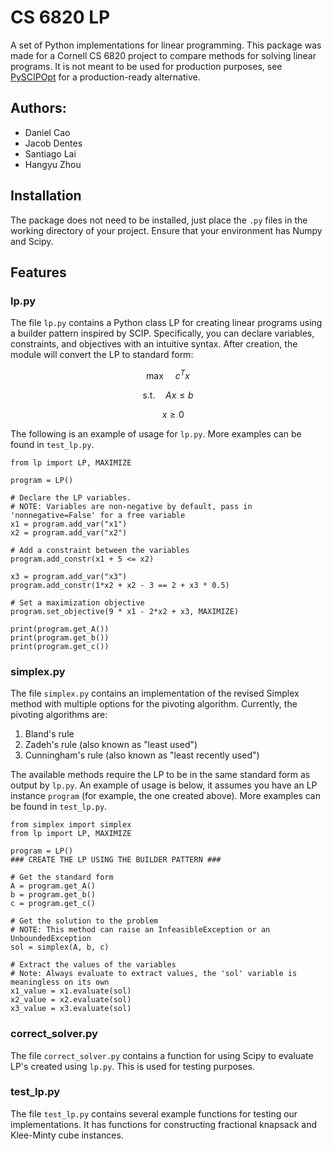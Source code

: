 # CS 6820 LP
A set of Python implementations for linear programming. This package was made for a Cornell CS 6820 project to compare methods for solving linear programs.
It is not meant to be used for production purposes, see [PySCIPOpt](https://github.com/scipopt/PySCIPOpt) for a production-ready alternative.

## Authors:
- Daniel Cao
- Jacob Dentes
- Santiago Lai
- Hangyu Zhou

## Installation
The package does not need to be installed, just place the `.py` files in the working directory of your project.
Ensure that your environment has Numpy and Scipy.

## Features
### lp.py
The file `lp.py` contains a Python class LP for creating linear programs using a builder pattern inspired by SCIP.
Specifically, you can declare variables, constraints, and objectives with an intuitive syntax.
After creation, the module will convert the LP to standard form:

$$\max \quad c^T x$$

$$\text{s.t.} \quad Ax \leq b$$

$$\quad x \geq 0$$

The following is an example of usage for `lp.py`. More examples can be found in `test_lp.py`.
```
from lp import LP, MAXIMIZE

program = LP()

# Declare the LP variables.
# NOTE: Variables are non-negative by default, pass in 'nonnegative=False' for a free variable
x1 = program.add_var("x1")
x2 = program.add_var("x2")

# Add a constraint between the variables
program.add_constr(x1 + 5 <= x2)

x3 = program.add_var("x3")
program.add_constr(1*x2 + x2 - 3 == 2 + x3 * 0.5)

# Set a maximization objective
program.set_objective(9 * x1 - 2*x2 + x3, MAXIMIZE)

print(program.get_A())
print(program.get_b())
print(program.get_c())
```

### simplex.py
The file `simplex.py` contains an implementation of the revised Simplex method with multiple options for the pivoting algorithm.
Currently, the pivoting algorithms are:
1. Bland's rule
2. Zadeh's rule (also known as "least used")
3. Cunningham's rule (also known as "least recently used")

The available methods require the LP to be in the same standard form as output by `lp.py`. An example of usage is below, it assumes you have 
an LP instance `program` (for example, the one created above). More examples can be found in `test_lp.py`.
```
from simplex import simplex
from lp import LP, MAXIMIZE

program = LP()
### CREATE THE LP USING THE BUILDER PATTERN ###

# Get the standard form
A = program.get_A()
b = program.get_b()
c = program.get_c()

# Get the solution to the problem
# NOTE: This method can raise an InfeasibleException or an UnboundedException
sol = simplex(A, b, c)

# Extract the values of the variables
# Note: Always evaluate to extract values, the 'sol' variable is meaningless on its own
x1_value = x1.evaluate(sol)
x2_value = x2.evaluate(sol)
x3_value = x3.evaluate(sol)
```

### correct_solver.py
The file `correct_solver.py` contains a function for using Scipy to evaluate LP's created using `lp.py`. This is used for testing purposes.

### test_lp.py
The file `test_lp.py` contains several example functions for testing our implementations. It has functions for constructing fractional knapsack and Klee-Minty cube instances.
